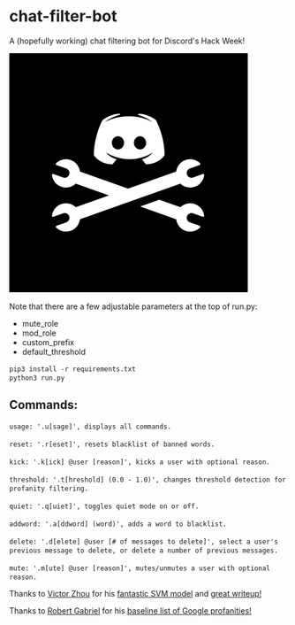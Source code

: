 # chat-filter-bot

A (hopefully working) chat filtering bot for Discord's Hack Week!

[![Discord Hack Week](hack_week_logo.png "Discord Hack Week!")](https://blog.discordapp.com/discord-community-hack-week-build-and-create-alongside-us-6b2a7b7bba33)

Note that there are a few adjustable parameters at the top of run.py:

- mute_role
- mod_role
- custom_prefix
- default_threshold

```
pip3 install -r requirements.txt
python3 run.py
```

## Commands:
```
usage: '.u[sage]', displays all commands.

reset: '.r[eset]', resets blacklist of banned words.

kick: '.k[ick] @user [reason]', kicks a user with optional reason.

threshold: '.t[hreshold] (0.0 - 1.0)', changes threshold detection for profanity filtering.

quiet: '.q[uiet]', toggles quiet mode on or off.

addword: '.a[ddword] (word)', adds a word to blacklist.

delete: '.d[elete] @user [# of messages to delete]', select a user's previous message to delete, or delete a number of previous messages.

mute: '.m[ute] @user [reason]', mutes/unmutes a user with optional reason.
```

Thanks to [Victor Zhou](https://github.com/vzhou842) for his [fantastic SVM model](https://github.com/vzhou842/profanity-check) and [great writeup!](https://towardsdatascience.com/building-a-better-profanity-detection-library-with-scikit-learn-3638b2f2c4c2)

Thanks to [Robert Gabriel](https://github.com/RobertJGabriel) for his [baseline list of Google profanities!](https://github.com/RobertJGabriel/Google-profanity-words)